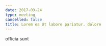 ```yaml
---
date: 2017-03-24
type: meeting
cancelled: false
title: Lorem ea Ut labore pariatur. dolore
---
```

officia sunt